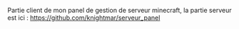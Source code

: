 Partie client de mon panel de gestion de serveur minecraft, la partie serveur est ici : https://github.com/knightmar/serveur_panel
